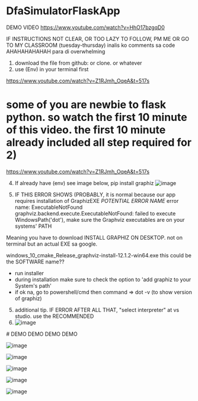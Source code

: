 ﻿# DfaSimulatorFlaskApp
DEMO VIDEO
https://www.youtube.com/watch?v=HhO17bzgqD0

 IF INSTRUCTIONS NOT CLEAR, OR TOO LAZY TO FOLLOW, PM ME OR GO TO MY CLASSROOM (tuesday-thursday)
 inalis ko comments sa code AHAHAHAHAHAH para di overwhelming
 
 
1) download the file from github: or clone. or whatever
2) use (Env) in your terminal first

  https://www.youtube.com/watch?v=Z1RJmh_OqeA&t=517s
  # some of you are newbie to flask python. so watch the first 10 minute of this video. the first 10 minute already included all step required for 2)
  https://www.youtube.com/watch?v=Z1RJmh_OqeA&t=517s
  


4) If already have (env) see image below,  pip install graphiz 
![image](https://github.com/user-attachments/assets/9b4359ce-ac07-4933-b621-19e149a2b6f0)
 
5) IF THIS ERROR SHOWS (PROBABLY, it is normal because our app requires installation of GraphizEXE
*POTENTIAL ERROR NAME*
error name:
ExecutableNotFound
graphviz.backend.execute.ExecutableNotFound: failed to execute WindowsPath('dot'), make sure the Graphviz executables are on your systems' PATH

Meaning you have to download
INSTALL GRAPHIZ ON DESKTOP. not on terminal but an actual EXE sa google.

windows_10_cmake_Release_graphviz-install-12.1.2-win64.exe this could be the SOFTWARE name??
* run installer
* during installation make sure to check the option to 'add graphiz to your System's path'
* if ok na, go to powershell/cmd then command => dot -v (to show version of graphiz)


5) additional tip. IF ERROR AFTER ALL THAT, "select interpreter" at vs studio. use the RECOMMENDED
6) ![image](https://github.com/user-attachments/assets/37eabfde-45b3-4608-bd17-a61b9e207ae4)

﻿# DEMO DEMO DEMO DEMO

![image](https://github.com/user-attachments/assets/580147ae-c73e-462b-a791-bbb26b5e8e00)

![image](https://github.com/user-attachments/assets/4ea21bc8-672e-4ea1-a3b4-7eb4f3026066)

![image](https://github.com/user-attachments/assets/46a9e2dc-5a87-4ae8-ab46-daf32c98a4c6)


![image](https://github.com/user-attachments/assets/a427ac17-86c6-4329-a7b2-9d90a1ac2fc7)


![image](https://github.com/user-attachments/assets/a230efa1-b8c4-4197-977e-4b874e24350e)

